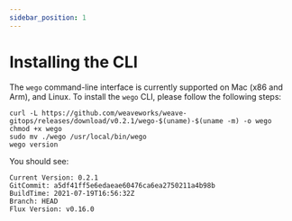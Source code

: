 ```yaml
---
sidebar_position: 1
---
```


# Installing the CLI

The `wego` command-line interface is currently supported on Mac (x86 and Arm), and Linux.
To install the `wego` CLI, please follow the following steps:

```console
curl -L https://github.com/weaveworks/weave-gitops/releases/download/v0.2.1/wego-$(uname)-$(uname -m) -o wego
chmod +x wego
sudo mv ./wego /usr/local/bin/wego
wego version
```

You should see:
```console
Current Version: 0.2.1
GitCommit: a5df41ff5e6edaeae60476ca6ea2750211a4b98b
BuildTime: 2021-07-19T16:56:32Z
Branch: HEAD
Flux Version: v0.16.0
```


